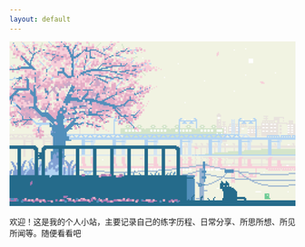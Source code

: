```yaml
---
layout: default
---
```


<div align=center>
<img src="/assets/kfKP-hacuuvu3491838.gif" width="600">
</div>

欢迎！这是我的个人小站，主要记录自己的练字历程、日常分享、所思所想、所见所闻等。随便看看吧


